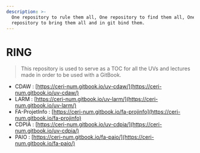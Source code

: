 ```yaml
---
description: >-
  One repository to rule them all, One repository to find them all, One
  repository to bring them all and in git bind them.
---
```


# RING

> This repository is used to serve as a TOC for all the UVs and lectures made in order to be used with a GitBook.

* CDAW : [https://ceri-num.gitbook.io/uv-cdaw/](https://ceri-num.gitbook.io/uv-cdaw/) 
* LARM : [https://ceri-num.gitbook.io/uv-larm/](https://ceri-num.gitbook.io/uv-larm/)
* FA-ProjetInfo : [https://ceri-num.gitbook.io/fa-projinfo](https://ceri-num.gitbook.io/fa-projinfo)
* CDPIA : [https://ceri-num.gitbook.io/uv-cdpia/](https://ceri-num.gitbook.io/uv-cdpia/)
* PAIO : [https://ceri-num.gitbook.io/fa-paio/](https://ceri-num.gitbook.io/fa-paio/)

